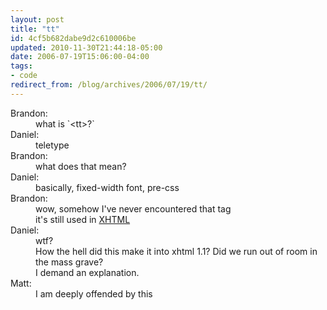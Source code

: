 ```yaml
---
layout: post
title: "tt"
id: 4cf5b682dabe9d2c610006be
updated: 2010-11-30T21:44:18-05:00
date: 2006-07-19T15:06:00-04:00
tags:
- code
redirect_from: /blog/archives/2006/07/19/tt/
---
```


<dl>
<dt>
Brandon:

</dt>
<dd>
what is `&lt;tt&gt;?`

</dd>
<dt>
Daniel:

</dt>
<dd>
teletype

</dd>
<dt>
Brandon:

</dt>
<dd>
what does that mean?

</dd>
<dt>
Daniel:

</dt>
<dd>
basically, fixed-width font, pre-css

</dd>
<dt>
Brandon:

</dt>
<dd>
wow, somehow I've never encountered that tag

</dd>
<dd>
it's still used in <a href="http://learningforlife.fsu.edu/webmaster/references/xhtml/tags/presentation/tt.cfm">XHTML</a>

</dd>
<dt>
Daniel:

</dt>
<dd>
wtf?<br />
How the hell did this make it into xhtml 1.1? Did we run out of room
in the mass grave?<br />
I demand an explanation.

</dd>
<dt>
Matt:

</dt>
<dd>
I am deeply offended by this

</dd>
</dl>
